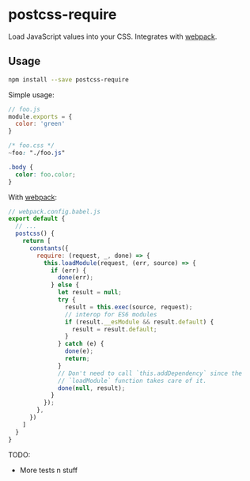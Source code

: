 # postcss-require

Load JavaScript values into your CSS. Integrates with [webpack].

## Usage

```sh
npm install --save postcss-require
```

Simple usage:

```javascript
// foo.js
module.exports = {
  color: 'green'
}
```

```css
/* foo.css */
~foo: "./foo.js"

.body {
  color: foo.color;
}
```

With [webpack]:

```javascript
// webpack.config.babel.js
export default {
  // ...
  postcss() {
    return [
      constants({
        require: (request, _, done) => {
          this.loadModule(request, (err, source) => {
            if (err) {
              done(err);
            } else {
              let result = null;
              try {
                result = this.exec(source, request);
                // interop for ES6 modules
                if (result.__esModule && result.default) {
                  result = result.default;
                }
              } catch (e) {
                done(e);
                return;
              }
              // Don't need to call `this.addDependency` since the
              // `loadModule` function takes care of it.
              done(null, result);
            }
          });
        },
      })
    ]
  }
}
```

TODO:
 * More tests n stuff

[postcss]: https://github.com/postcss/postcss
[webpack]: https://github.com/webpack/webpack
